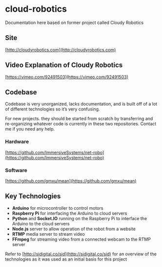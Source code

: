 # cloud-robotics
Documentation here based on former project called Cloudy Robotics

## Site
[http://cloudyrobotics.com](http://cloudyrobotics.com)

## Video Explanation of Cloudy Robotics
[https://vimeo.com/92491503](https://vimeo.com/92491503)

## Codebase
Codebase is very unorganized, lacks documentation, and is built off of a lot of different technologies so it’s very confusing.

For new projects. they should be started from scratch by transferring and re-organizing whatever code is currently in these two repositories. Contact me if you need any help.

### Hardware
[https://github.com/ImmersiveSystems/net-robo](https://github.com/ImmersiveSystems/net-robo)

### Software
[https://github.com/gmxu/mean](https://github.com/gmxu/mean)

## Key Technologies
- **Arduino** for microcontroller to control motors
- **Raspberry Pi** for interfacing the Arduino to cloud servers
- **Python** and **Socket.IO** running on the Raspberry Pi to interface the Arduino to the cloud servers
- **Node.js** server to allow operation of the robot from a website
- **RTMP** media server to stream video
- **FFmpeg** for streaming video from a connected webcam to the RTMP server

Refer to [http://sidigital.co/sid](http://sidigital.co/sid) for an overview of the technologies as it was used as an initial basis for this project
